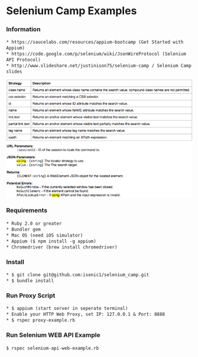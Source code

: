 # Selenium Camp Examples

### Information
	* https://saucelabs.com/resources/appium-bootcamp (Get Started with Appium)
	* https://code.google.com/p/selenium/wiki/JsonWireProtocol (Selenium API Protocol)
	* http://www.slideshare.net/justinison75/selenium-camp / Selenium Camp slides
		
![alt tag](https://github.com/isonic1/selenium_camp/blob/master/screenshot.png)

### Requirements 
	* Ruby 2.0 or greater
	* Bundler gem
	* Mac OS (need iOS simulator)
	* Appium ($ npm install -g appium)
	* Chromedriver (brew install chromedriver)
	
### Install
	* $ git clone git@github.com:isonic1/selenium_camp.git
	* $ bundle install
	
### Run Proxy Script
	* $ appium (start server in seperate terminal)
	* Enable your HTTP Web Proxy, set IP: 127.0.0.1 & Port: 8888
	* $ rspec proxy-example.rb
	
### Run Selenium WEB API Example
	$ rspec selenium-api-web-example.rb 
